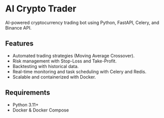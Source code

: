 # AI Crypto Trader

AI-powered cryptocurrency trading bot using Python, FastAPI, Celery, and Binance API.

## Features
- Automated trading strategies (Moving Average Crossover).
- Risk management with Stop-Loss and Take-Profit.
- Backtesting with historical data.
- Real-time monitoring and task scheduling with Celery and Redis.
- Scalable and containerized with Docker.

## Requirements
- Python 3.11+
- Docker & Docker Compose
